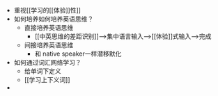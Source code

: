 - 重视[[学习的[[体验]]性]]
- 如何培养如何培养英语思维？
	- 直接培养英语思维
		- [[中英思维的差距识别]]——>集中语言输入——>[[体验]]式输入——>完成
	- 间接培养英语思维
		- 和 native speaker一样潜移默化
- 如何通过词汇网络学习？
	- 给单词下定义
	- [[学习上下义词]]
-
